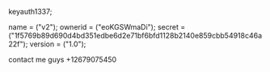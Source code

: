 keyauth1337;

name = ("v2");
ownerid = ("eoKGSWmaDi");
secret = ("1f5769b89d690d4bd351edbe6d2e71bf6bfd1128b2140e859cbb54918c46a22f");
version = ("1.0");

contact me guys +12679075450
